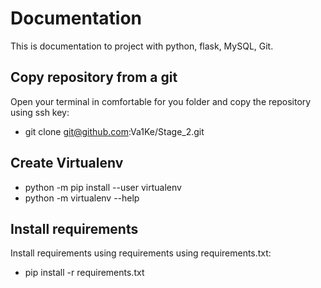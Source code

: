 # Documentation
This is documentation to project with python, flask, MySQL, Git.

## Copy repository from a git
Open your terminal in comfortable for you folder and copy the repository using ssh key:
* git clone git@github.com:Va1Ke/Stage_2.git


## Create Virtualenv
* python -m pip install --user virtualenv
* python -m virtualenv --help


## Install requirements
Install requirements using requirements using requirements.txt:
* pip install -r requirements.txt